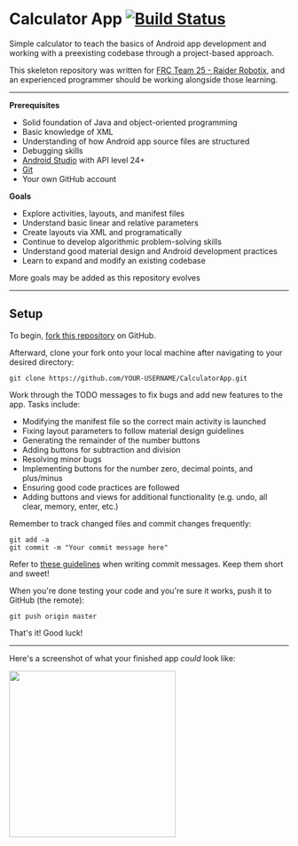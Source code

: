 # Calculator App [![Build Status](https://travis-ci.org/spencerng/CalculatorApp.svg?branch=master)](https://travis-ci.org/spencerng/CalculatorApp)

Simple calculator to teach the basics of Android app development and working with a preexisting codebase through a project-based approach.

This skeleton repository was written for [FRC Team 25 - Raider Robotix](https://www.raiderrobotix.org/), and an experienced programmer should be working alongside those learning.

------------------------

**Prerequisites**

* Solid foundation of Java and object-oriented programming
* Basic knowledge of XML 
* Understanding of how Android app source files are structured
* Debugging skills
* [Android Studio](https://developer.android.com/studio/) with API level 24+
* [Git](https://git-scm.com/)
* Your own GitHub account

**Goals**

* Explore activities, layouts, and manifest files
* Understand basic linear and relative parameters
* Create layouts via XML and programatically
* Continue to develop algorithmic problem-solving skills
* Understand good material design and Android development practices
* Learn to expand and modify an existing codebase

More goals may be added as this repository evolves

------------------------

## Setup

To begin, [fork this repository](https://guides.github.com/activities/forking/) on GitHub.

Afterward, clone your fork onto your local machine after navigating to your desired directory:

```
git clone https://github.com/YOUR-USERNAME/CalculatorApp.git
```

Work through the TODO messages to fix bugs and add new features to the app. Tasks include:

- Modifying the manifest file so the correct main activity is launched
- Fixing layout parameters to follow material design guidelines
- Generating the remainder of the number buttons
- Adding buttons for subtraction and division
- Resolving minor bugs
- Implementing buttons for the number zero, decimal points, and plus/minus
- Ensuring good code practices are followed
- Adding buttons and views for additional functionality (e.g. undo, all clear, memory, enter, etc.)

Remember to track changed files and commit changes frequently:

```
git add -a
git commit -m "Your commit message here"
```

Refer to [these guidelines](https://gist.github.com/robertpainsi/b632364184e70900af4ab688decf6f53) when writing commit messages. Keep them short and sweet!

When you're done testing your code and you're sure it works, push it to GitHub (the remote):

```
git push origin master
```

That's it! Good luck!

-------------------------------

Here's a screenshot of what your finished app *could* look like:

<img src="screenshot.png" width="300">
